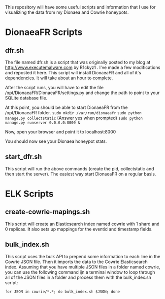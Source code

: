 This repository will have some useful scripts and information that I use for visualizing the data from my Dionaea and Cowrie honeypots.

DionaeaFR Scripts
=================

dfr.sh
------
The file named dfr.sh is a script that was originally posted to my blog at http://www.executemalware.com by R1ckyz1 . I've made a few modifications and reposted it here. This script will install DionaeaFR and all of it's dependencies. It will take about an hour to complete.

After the script runs, you will have to edit the file /opt/DionaeaFR/DionaeaFR/settings.py and change the path to point to your SQLite database file.

At this point, you should be able to start DionaeaFR from the /opt/DionaeaFR folder. 
`sudo mkdir /var/run/dionaeafr`
`sudo python manage.py collectstatic`
  (Answer yes when prompted)
`sudo python manage.py runserver 0.0.0.0:8000 &`

Now, open your browser and point it to localhost:8000

You should now see your Dionaea honeypot stats.

start_dfr.sh
------------
This script will run the above commands (create the pid, collectstatic and then start the server). The easiest way start DionaeaFR on a regular basis.

ELK Scripts
===========

create-cowrie-mapings.sh
------------------------
This script will create an Elasticsearch index named cowrie with 1 shard and 0 replicas. It also sets up mappings for the eventid and timestamp fields.

bulk_index.sh
-------------
This script uses the bulk API to prepend some information to each line in the Cowrie JSON file. Then it imports the data to the Cowrie Elasticsearch index. Assuming that you have multiple JSON files in a folder named cowrie, you can use the following command ijn a terminal window to loop through all of the JSON files in a folder and process them with the bulk_index.sh script:

`for JSON in cowrie/*.*; do bulk_index.sh $JSON; done`


